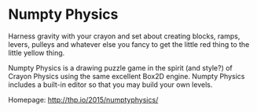Numpty Physics
==============

Harness gravity with your crayon and set about creating blocks, ramps, levers, pulleys
and whatever else you fancy to get the little red thing to the little yellow thing.

Numpty Physics is a drawing puzzle game in the spirit (and style?) of Crayon
Physics using the same excellent Box2D engine. Numpty Physics includes a
built-in editor so that you may build your own levels.

Homepage: http://thp.io/2015/numptyphysics/
